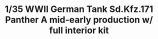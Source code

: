 ---
title: "1/35 WWII German Tank  Sd.Kfz.171 Panther A mid-early production w/ full interior kit"
price: "TBA" 
desc: "Maketa"
img_path: "/assets/img/TAKO2098.jpg"
brand: "N/A"
available: false
special_offer: false
new: false
soon: false
cat: "010000"
subcat: "010200"
subsubcat: "0N/A"
sifra: "TAKO2098"
---